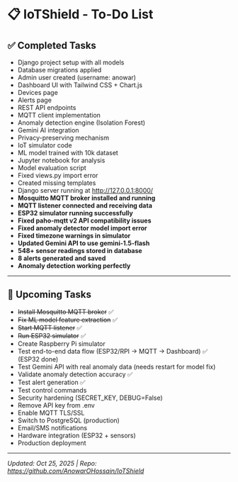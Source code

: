 # 📋 IoTShield - To-Do List

## ✅ Completed Tasks
- Django project setup with all models
- Database migrations applied
- Admin user created (username: anowar)
- Dashboard UI with Tailwind CSS + Chart.js
- Devices page
- Alerts page
- REST API endpoints
- MQTT client implementation
- Anomaly detection engine (Isolation Forest)
- Gemini AI integration
- Privacy-preserving mechanism
- IoT simulator code
- ML model trained with 10k dataset
- Jupyter notebook for analysis
- Model evaluation script
- Fixed views.py import error
- Created missing templates
- Django server running at http://127.0.0.1:8000/
- **Mosquitto MQTT broker installed and running**
- **MQTT listener connected and receiving data**
- **ESP32 simulator running successfully**
- **Fixed paho-mqtt v2 API compatibility issues**
- **Fixed anomaly detector model import error**
- **Fixed timezone warnings in simulator**
- **Updated Gemini API to use gemini-1.5-flash**
- **548+ sensor readings stored in database**
- **8 alerts generated and saved**
- **Anomaly detection working perfectly**

---

## 📝 Upcoming Tasks
- ~~Install Mosquitto MQTT broker~~ ✅
- ~~Fix ML model feature extraction~~ ✅
- ~~Start MQTT listener~~ ✅
- ~~Run ESP32 simulator~~ ✅
- Create Raspberry Pi simulator
- Test end-to-end data flow (ESP32/RPI -> MQTT -> Dashboard) ✅ (ESP32 done)
- Test Gemini API with real anomaly data (needs restart for model fix)
- Validate anomaly detection accuracy ✅
- Test alert generation ✅
- Test control commands
- Security hardening (SECRET_KEY, DEBUG=False)
- Remove API key from .env
- Enable MQTT TLS/SSL
- Switch to PostgreSQL (production)
- Email/SMS notifications
- Hardware integration (ESP32 + sensors)
- Production deployment

---

*Updated: Oct 25, 2025 | Repo: https://github.com/AnowarOHossain/IoTShield*

